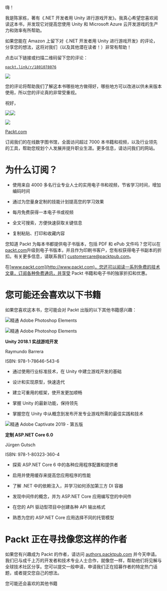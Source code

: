 嗨！

我是陈家栋，著有《.NET 开发者用 Unity 进行游戏开发》。我真心希望您喜欢阅读这本书，并发现它对提高您使用 Unity 和 Microsoft Azure 云开发游戏的生产力和效率有所帮助。

如果您能在 Amazon 上留下对《.NET 开发者用 Unity 进行游戏开发》的评论，分享您的想法，这将对我们（以及其他潜在读者！）非常有帮助！

点击以下链接或扫描二维码留下您的评论：

[`packt.link/r/1801078076`](https://packt.link/r/1801078076)

![](img/qr-code-https___packt.link_r_1801078076.jpg)

您的评论将帮助我们了解这本书哪些地方做得好，哪些地方可以改进以供未来版本使用，所以您的评论真的非常受重视。

祝好，

![](img/Author_sign.jpg)![](img/Author_pic.jpg)

![](img/Packt_Logo_Orange__f36f26.png)

[Packt.com](http://Packt.com)

订阅我们的在线数字图书馆，全面访问超过 7000 本书籍和视频，以及行业领先的工具，帮助您规划个人发展并提升职业生涯。更多信息，请访问我们的网站。

# 为什么订阅？

+   使用来自 4000 多名行业专业人士的实用电子书和视频，节省学习时间，增加编码时间

+   通过为您量身定制的技能计划提高您的学习效果

+   每月免费获得一本电子书或视频

+   全文可搜索，方便快速获取关键信息

+   复制粘贴、打印和收藏内容

您知道 Packt 为每本书都提供电子书版本，包括 PDF 和 ePub 文件吗？您可以在[packt.com](http://packt.com)升级到电子书版本，并且作为印刷书客户，您有权获得电子书副本的折扣。有关更多信息，请联系我们 customercare@packtpub.com。

在[www.packt.com](http://www.packt.com)，您还可以阅读一系列免费的技术文章，订阅各种免费通讯，并享受 Packt 书籍和电子书的独家折扣和优惠。

# 您可能还会喜欢以下书籍

如果您喜欢这本书，您可能会对 Packt 出版的以下其他书籍感兴趣：

![精通 Adobe Photoshop Elements](img/Cover_1.png)

![精通 Adobe Photoshop Elements](img/Cover_1.png)

**Unity 2018.1 实战游戏开发**

Raymundo Barrera

ISBN: 978-1-78646-543-6

+   通过使用行业标准技术，在 Unity 中建立游戏开发的基础

+   设计和实现原型，快速迭代

+   建立可重用的框架，使开发更加顺畅

+   掌握 Unity 的最新功能，保持领先

+   掌握您在 Unity 中从概念到发布开发专业游戏所需的最佳实践和技术

![精通 Adobe Captivate 2019 - 第五版](img/Cover_2.png)

**定制 ASP.NET Core 6.0**

Jürgen Gutsch

ISBN: 978-1-80323-360-4

+   探索 ASP.NET Core 6 中的各种应用程序配置和提供者

+   启用并使用缓存来提高您应用程序的性能

+   了解 .NET 中的依赖注入，并学习如何添加第三方 DI 容器

+   发现中间件的概念，并为 ASP.NET Core 应用编写您的中间件

+   在您的 API 驱动型项目中创建各种 API 输出格式

+   熟悉为您的 ASP.NET Core 应用选择不同的托管模型

# Packt 正在寻找像您这样的作者

如果您有兴趣成为 Packt 的作者，请访问 [authors.packtpub.com](http://authors.packtpub.com) 并今天申请。我们已与成千上万的开发者和技术专业人士合作，就像您一样，帮助他们将见解与全球技术社区分享。您可以提交一般申请，申请我们正在招募作者的特定热门话题，或者提交您自己的想法。

您可能还会喜欢的其他书籍
